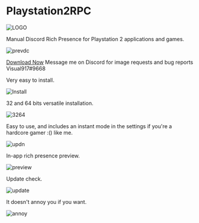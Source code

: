 # Playstation2RPC
![LOGO](http://secret-forest.xyz/githubps2photos/photo%20(3).jpg)

Manual Discord Rich Presence for Playstation 2 applications and games.

![prevdc](http://secret-forest.xyz/githubps2photos/photo%20(8).jpg)

[Download Now](https://github.com/Visual917/PS2RPC/releases)
Message me on Discord for image requests and bug reports
Visual917#9668

Very easy to install.

![Install](http://secret-forest.xyz/githubps2photos/photo%20(1).jpg)

32 and 64 bits versatile installation.

![3264](http://secret-forest.xyz/githubps2photos/photo%20(2).jpg)

Easy to use, and includes an instant mode in the settings if you're a hardcore gamer :() like me.

![updn](http://secret-forest.xyz/githubps2photos/photo%20(4).jpg)

In-app rich presence preview.

![preview](http://secret-forest.xyz/githubps2photos/photo%20(5).jpg)

Update check.

![update](http://secret-forest.xyz/githubps2photos/photo%20(6).jpg)

It doesn't annoy you if you want.

![annoy](http://secret-forest.xyz/githubps2photos/photo%20(7).jpg)
